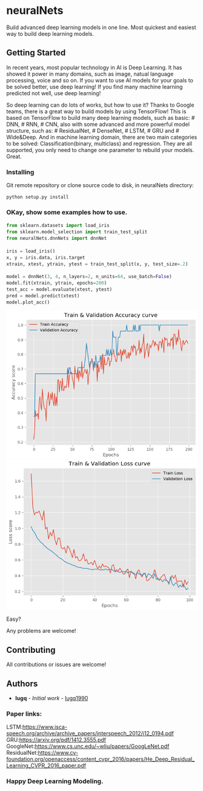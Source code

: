 # neuralNets

Build advanced deep learning models in one line. Most quickest and easiest way to build deep learning models.

## Getting Started

In recent years, most popular technology in AI is Deep Learning. It has showed it power in many domains, such as image, natual language processing, voice and so on. If you want to use AI models for your goals to be solved better, use deep learning! If you find many machine learning predicted not well, use deep learning!

So deep learning can do lots of works, but how to use it? Thanks to Google teams, there is a great way to build models by using TensorFlow! This is based on TensorFlow to build many deep learning models, such as basic: # DNN, # RNN, # CNN, also with some advanced and more powerful model structure, such as: # ResidualNet, # DenseNet, # LSTM, # GRU and # Wide&Deep. And in machine learning domain, there are two main categories to be solved: Classification(binary, multiclass) and regression. They are all supported, you only need to change one parameter to rebuild your models. Great.

### Installing

Git remote repository or clone source code to disk, in neuralNets directory:

```
python setup.py install
```

### OKay, show some examples how to use.

```python
from sklearn.datasets import load_iris
from sklearn.model_selection import train_test_split
from neuralNets.dnnNets import dnnNet

iris = load_iris()
x, y = iris.data, iris.target
xtrain, xtest, ytrain, ytest = train_test_split(x, y, test_size=.2)

model = dnnNet(3, 4, n_layers=2, n_units=64, use_batch=False)
model.fit(xtrain, ytrain, epochs=200)
test_acc = model.evaluate(xtest, ytest)
pred = model.predict(xtest)
model.plot_acc()
```
![acc_curve](image/acc.png?raw=true)
![loss_curve](image/loss.png?raw=true)

Easy?

Any problems are welcome!

## Contributing

All contributions or issues are welcome!

## Authors

* **lugq** - *Initial work* - [lugq1990](https://github.com/lugq1990)

### Paper links:
LSTM:https://www.isca-speech.org/archive/archive_papers/interspeech_2012/i12_0194.pdf
GRU:https://arxiv.org/pdf/1412.3555.pdf
GoogleNet:https://www.cs.unc.edu/~wliu/papers/GoogLeNet.pdf
ResidualNet:https://www.cv-foundation.org/openaccess/content_cvpr_2016/papers/He_Deep_Residual_Learning_CVPR_2016_paper.pdf

### Happy Deep Learning Modeling.
